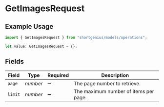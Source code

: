 # GetImagesRequest

## Example Usage

```typescript
import { GetImagesRequest } from "shortgenius/models/operations";

let value: GetImagesRequest = {};
```

## Fields

| Field                                 | Type                                  | Required                              | Description                           |
| ------------------------------------- | ------------------------------------- | ------------------------------------- | ------------------------------------- |
| `page`                                | *number*                              | :heavy_minus_sign:                    | The page number to retrieve.          |
| `limit`                               | *number*                              | :heavy_minus_sign:                    | The maximum number of items per page. |